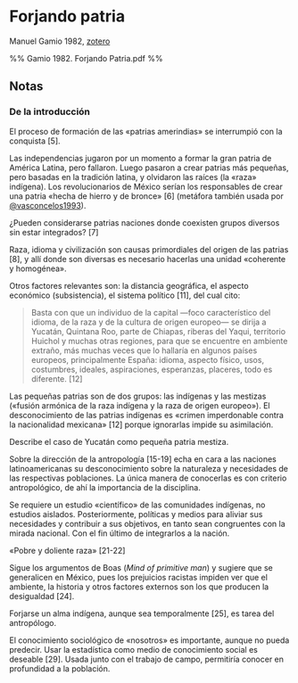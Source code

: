 # Forjando patria

Manuel Gamio 1982, [zotero](zotero://select/items/@gamio1982)

%% Gamio 1982. Forjando Patria.pdf %%

## Notas

### De la introducción

El proceso de formación de las «patrias amerindias» se interrumpió con la conquista [5].

Las independencias jugaron por un momento a formar la gran patria de América Latina, pero fallaron. Luego pasaron a crear patrias más pequeñas, pero basadas en la tradición latina, y olvidaron las raíces (la «raza» indígena). Los revolucionarios de México serían los responsables de crear una patria «hecha de hierro y de bronce» [6] (metáfora también usada por [@vasconcelos1993](@vasconcelos1993.md)).

¿Pueden considerarse patrias naciones donde coexisten grupos diversos sin estar integrados? [7]

Raza, idioma y civilización son causas primordiales del origen de las patrias [8], y allí donde son diversas es necesario hacerlas una unidad «coherente y homogénea».

Otros factores relevantes son: la distancia geográfica, el aspecto económico (subsistencia), el sistema político [11], del cual cito:

 >
 > Basta con que un individuo de la capital —foco característico del idioma, de la raza y de la cultura de origen europeo— se dirija a Yucatán, Quintana Roo, parte de Chiapas, riberas del Yaqui, territorio Huichol y muchas otras regiones, para que se encuentre en ambiente extraño, más muchas veces que lo hallaría en algunos países europeos, principalmente España: idioma, aspecto físico, usos, costumbres, ideales, aspiraciones, esperanzas, placeres, todo es diferente. [12]

Las pequeñas patrias son de dos grupos: las indígenas y las mestizas («fusión armónica de la raza indígena y la raza de origen europeo»). El desconocimiento de las patrias indígenas es «crimen imperdonable contra la nacionalidad mexicana» [12] porque ignorarlas impide su asimilación.

Describe el caso de Yucatán como pequeña patria mestiza.

Sobre la dirección de la antropología [15-19] echa en cara a las naciones latinoamericanas su desconocimiento sobre la naturaleza y necesidades de las respectivas poblaciones. La única manera de conocerlas es con criterio antropológico, de ahí la importancia de la disciplina.

Se requiere un estudio «científico» de las comunidades indígenas, no estudios aislados. Posteriormente, políticas y medios para aliviar sus necesidades y contribuir a sus objetivos, en tanto sean congruentes con la mirada nacional. Con el fin último de integrarlos a la nación.

«Pobre y doliente raza» [21-22]

Sigue los argumentos de Boas (*Mind of primitive man*) y sugiere que se generalicen en México, pues los prejuicios racistas impiden ver que el ambiente, la historia y otros factores externos son los que producen la desigualdad [24].

Forjarse un alma indígena, aunque sea temporalmente [25], es tarea del antropólogo.

El conocimiento sociológico de «nosotros» es importante, aunque no pueda predecir. Usar la estadística como medio de conocimiento social es deseable [29]. Usada junto con el trabajo de campo, permitiría conocer en profundidad a la población.
